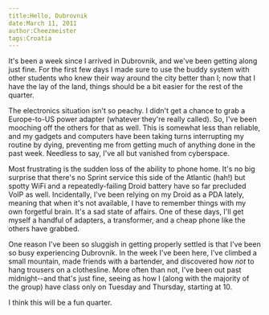 ```yaml
---
title:Hello, Dubrovnik
date:March 11, 2011
author:Cheezmeister
tags:Croatia
---
```


It's been a week since I arrived in Dubrovnik, and we've been getting along just fine. For the first few days I made sure to use the buddy system with other students who knew their way around the city better than I; now that I have the lay of the land, things should be a bit easier for the rest of the quarter.

The electronics situation isn't so peachy. I didn't get a chance to grab a Europe-to-US power adapter (whatever they're really called). So, I've been mooching off the others for that as well. This is somewhat less than reliable, and my gadgets and computers have been taking turns interrupting my routine by dying, preventing me from getting much of anything done in the past week. Needless to say, I've all but vanished from cyberspace. 

Most frustrating is the sudden loss of the ability to phone home. It's no big surprise that there's no Sprint service this side of the Atlantic (hah!) but spotty WiFi and a repeatedly-failing Droid battery have so far precluded VoIP as well. Incidentally, I've been relying on my Droid as a PDA lately, meaning that when it's not available, I have to remember things with my own forgetful brain. It's a sad state of affairs. One of these days, I'll get myself a handful of adapters, a transformer, and a cheap phone like the others have grabbed. 

One reason I've been so sluggish in getting properly settled is that I've been so busy experiencing Dubrovnik. In the week I've been here, I've climbed a small mountain, made friends with a bartender, and discovered how *not* to hang trousers on a clothesline. More often than not, I've been out past midnight--and that's just fine, seeing as how I (along with the majority of the group) have class only on Tuesday and Thursday, starting at 10.  

I think this will be a fun quarter.

